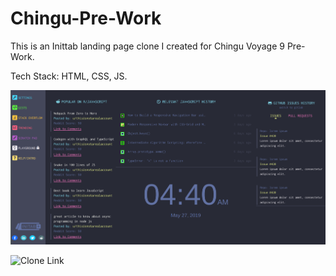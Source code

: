 # Chingu-Pre-Work

This is an Inittab landing page clone I created for Chingu Voyage 9 Pre-Work.

Tech Stack: HTML, CSS, JS.

![alt text](https://github.com/josephk96/Chingu-Pre-Work/blob/master/Inittab%20Clone.png)

![Clone Link](https://josephk96.github.io/Chingu-Pre-Work/)
